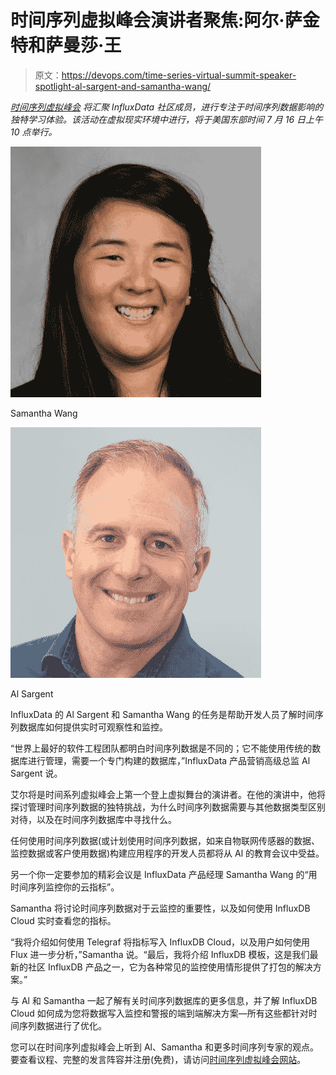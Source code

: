 # 时间序列虚拟峰会演讲者聚焦:阿尔·萨金特和萨曼莎·王

> 原文：<https://devops.com/time-series-virtual-summit-speaker-spotlight-al-sargent-and-samantha-wang/>

[*时间序列虚拟峰会*](https://timeseriessummit.com/) *将汇聚 InfluxData 社区成员，进行专注于时间序列数据影响的独特学习体验。该活动在虚拟现实环境中进行，将于美国东部时间 7 月 16 日上午 10 点举行。*

![](img/1e5220b8ccbc02e17e4a038843235a3c.png)

Samantha Wang

![](img/45c11411200abc74c51acc41345409fb.png)

Al Sargent

InfluxData 的 Al Sargent 和 Samantha Wang 的任务是帮助开发人员了解时间序列数据库如何提供实时可观察性和监控。

“世界上最好的软件工程团队都明白时间序列数据是不同的；它不能使用传统的数据库进行管理，需要一个专门构建的数据库，”InfluxData 产品营销高级总监 Al Sargent 说。

艾尔将是时间系列虚拟峰会上第一个登上虚拟舞台的演讲者。在他的演讲中，他将探讨管理时间序列数据的独特挑战，为什么时间序列数据需要与其他数据类型区别对待，以及在时间序列数据库中寻找什么。

任何使用时间序列数据(或计划使用时间序列数据，如来自物联网传感器的数据、监控数据或客户使用数据)构建应用程序的开发人员都将从 Al 的教育会议中受益。

另一个你一定要参加的精彩会议是 InfluxData 产品经理 Samantha Wang 的“用时间序列监控你的云指标”。

Samantha 将讨论时间序列数据对于云监控的重要性，以及如何使用 InfluxDB Cloud 实时查看您的指标。

“我将介绍如何使用 Telegraf 将指标写入 InfluxDB Cloud，以及用户如何使用 Flux 进一步分析，”Samantha 说。“最后，我将介绍 InfluxDB 模板，这是我们最新的社区 InfluxDB 产品之一，它为各种常见的监控使用情形提供了打包的解决方案。”

与 Al 和 Samantha 一起了解有关时间序列数据库的更多信息，并了解 InfluxDB Cloud 如何成为您将数据写入监控和警报的端到端解决方案—所有这些都针对时间序列数据进行了优化。

您可以在时间序列虚拟峰会上听到 Al、Samantha 和更多时间序列专家的观点。要查看议程、完整的发言阵容并注册(免费)，请访问[时间序列虚拟峰会网站](https://timeseriessummit.com/)。